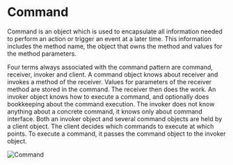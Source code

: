 # Command

Command is an object which is used to encapsulate all information needed to perform an action or trigger an event at a later time. This information includes the method name, the object that owns the method and values for the method parameters.

Four terms always associated with the command pattern are command, receiver, invoker and client. A command object knows about receiver and invokes a method of the receiver. Values for parameters of the receiver method are stored in the command. The receiver then does the work. An invoker object knows how to execute a command, and optionally does bookkeeping about the command execution. The invoker does not know anything about a concrete command, it knows only about command interface. Both an invoker object and several command objects are held by a client object. The client decides which commands to execute at which points. To execute a command, it passes the command object to the invoker object.

![Command](https://www.dofactory.com/images/diagrams/net/command.gif)